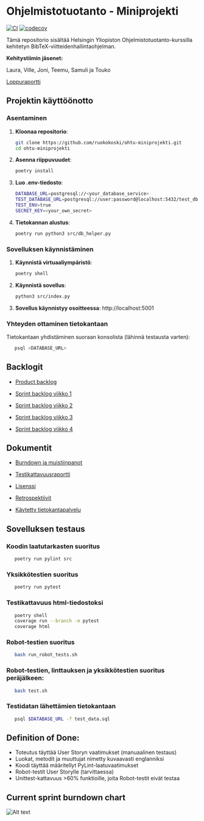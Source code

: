 # Ohjelmistotuotanto - Miniprojekti

[![CI](https://github.com/ruokokoski/ohtu-miniprojekti/actions/workflows/main.yml/badge.svg?branch=main)](https://github.com/ruokokoski/ohtu-miniprojekti/actions/workflows/main.yml)
[![codecov](https://codecov.io/gh/ruokokoski/ohtu-miniprojekti/graph/badge.svg?token=HF7SFV0DV0)](https://codecov.io/gh/ruokokoski/ohtu-miniprojekti)

Tämä repositorio sisältää Helsingin Yliopiston Ohjelmistotuotanto-kurssilla kehitetyn BibTeX-viitteidenhallintaohjelman.

**Kehitystiimin jäsenet:**

Laura, Ville, Joni, Teemu, Samuli ja Touko

[Loppuraportti](https://docs.google.com/document/d/1Cqcr4pUOMWcQT67TA7TweRkTe6GTQj4RRJQ38YbP_X0/edit?tab=t.0)

## Projektin käyttöönotto

### Asentaminen

1. **Kloonaa repositorio**:
   ```bash
   git clone https://github.com/ruokokoski/ohtu-miniprojekti.git
   cd ohtu-miniprojekti
   ```
2. **Asenna riippuvuudet**:
   ```bash
   poetry install
   ```
3. **Luo .env-tiedosto**:
   ```bash
   DATABASE_URL=postgresql://<your_database_service>
   TEST_DATABASE_URL=postgresql://user:password@localhost:5432/test_db
   TEST_ENV=true
   SECRET_KEY=<your_own_secret>
   ```
4. **Tietokannan alustus**:
   ```bash
   poetry run python3 src/db_helper.py
   ```

### Sovelluksen käynnistäminen

1. **Käynnistä virtuaaliympäristö**:
   ```bash
   poetry shell
   ```
2. **Käynnistä sovellus**:
   ```bash
   python3 src/index.py
   ```
3. **Sovellus käynnistyy osoitteessa**: http://localhost:5001

### Yhteyden ottaminen tietokantaan

Tietokantaan yhdistäminen suoraan konsolista (lähinnä testausta varten):
```bash
   psql <DATABASE_URL>
```

## Backlogit
* [Product backlog](https://github.com/users/ruokokoski/projects/3)

* [Sprint backlog viikko 1](https://github.com/users/ruokokoski/projects/5)

* [Sprint backlog viikko 2](https://github.com/users/ruokokoski/projects/6)

* [Sprint backlog viikko 3](https://github.com/users/ruokokoski/projects/7)

* [Sprint backlog viikko 4](https://github.com/users/ruokokoski/projects/8)

## Dokumentit

* [Burndown ja muistiinpanot](https://docs.google.com/spreadsheets/d/1luvy2gwmod2LeKPFvA8zie4YPotvT7EOjNS1cLOUY30/edit?gid=1923908994#gid=1923908994)

* [Testikattavuusraportti](https://app.codecov.io/gh/ruokokoski/ohtu-miniprojekti)

* [Lisenssi](https://github.com/ruokokoski/ohtu-miniprojekti/blob/main/LICENSE)

* [Retrospektiivit](https://github.com/ruokokoski/ohtu-miniprojekti/blob/main/retro.md)

* [Käytetty tietokantapalvelu](https://aiven.io/)

## Sovelluksen testaus

### Koodin laatutarkasten suoritus
```bash
   poetry run pylint src
```

### Yksikkötestien suoritus
```bash
   poetry run pytest
```

### Testikattavuus html-tiedostoksi
```bash
   poetry shell
   coverage run --branch -m pytest
   coverage html
```

### Robot-testien suoritus
```bash
   bash run_robot_tests.sh
```

### Robot-testien, linttauksen ja yksikkötestien suoritus peräjälkeen:
```bash
   bash test.sh
```

### Testidatan lähettämien tietokantaan
```bash
   psql $DATABASE_URL -f test_data.sql
```

## Definition of Done:
 - Toteutus täyttää User Storyn vaatimukset (manuaalinen testaus)
 - Luokat, metodit ja muuttujat nimetty kuvaavasti englanniksi
 - Koodi täyttää määritellyt PyLint-laatuvaatimukset
 - Robot-testit User Storylle (tarvittaessa)
 - Unittest-kattavuus >60% funktioille, joita Robot-testit eivät testaa

## Current sprint burndown chart
![Alt text](https://docs.google.com/spreadsheets/d/e/2PACX-1vSgmI9CcnHExwW76f3Iid2vBFtww8dJj3gGbKORF8bFOcxoj4qKHqvyHGiRsX7gq379fEPJEW54qcTe/pubchart?oid=1546569514&format=image)
